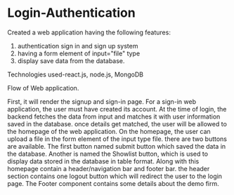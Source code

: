 # Login-Authentication

Created a web application having the following features:
1. authentication sign in and sign up system
2. having a form element of input="file" type
3. display save data from the database.

Technologies used-react.js, node.js, MongoDB

Flow of Web application.

First, it will render the signup and sign-in page. For a sign-in web application, the user must have created its account. At the time of login, the backend fetches the data from input and matches it with user information saved in the database. once details get matched, the user will be allowed to the homepage of the web application.
On the homepage, the user can upload a file in the form element of the input type file. there are two buttons are available. The first button named submit button which saved the data in the database. Another is named the Showlist button, which is used to display data stored in the database in table format.
Along with this homepage contain a header/navigation bar and footer bar. the header section contains one logout button which will redirect the user to the login page. The Footer component contains some details about the demo firm.
